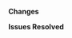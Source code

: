 <!--
Ensure your title is short and descriptive of what is being fixed, added or changed.
Please write your title in the imperative mood (Fix X, Change Y, instead of Fixed X, Changed Y).
For a good inspiration of what to write in commit messages and PRs please review https://chris.beams.io/posts/git-commit/.
-->

**Changes**

<!-- Please provide a clear and concise description of what your pull request changes or the new feature being added. -->

**Issues Resolved**

<!-- If this pull request resolves any issues please list them here. -->
